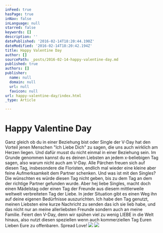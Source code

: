 ```yaml
---
inFeed: true
hasPage: true
inNav: false
inLanguage: null
starred: false
keywords: []
description: ''
datePublished: '2016-02-14T18:20:44.190Z'
dateModified: '2016-02-14T18:20:42.194Z'
title: Happy Valentine Day
author: []
sourcePath: _posts/2016-02-14-happy-valentine-day.md
published: true
authors: []
publisher:
  name: null
  domain: null
  url: null
  favicon: null
url: happy-valentine-day/index.html
_type: Article

---
```

# Happy Valentine Day

Ganz gleich ob du in einer Beziehung bist oder Single der V-Day hat den Vorteil jenen Menschen "Ich Liebe Dich" zu sagen, die uns auch wirklich am Herzen liegen. Und dafür musst du nicht einmal in einer Beziehung sein. Im Grunde genommen kannst du es deinen Liebsten an jedem x-beliebigen Tag sagen, also warum nicht auch am V-Day. Alle Pärchen freuen sich auf diesen Tag, insbesondere die Floristen, endlich mal wieder eine  kleine aber feine Aufmerksamkeit dem Partner schenken. Und was ist mit den Singles? Die wünschten es würde diesen Tag nicht geben, bis zu dem Tag an dem der richtige Partner gefunden wurde. Aber hej liebe Singles, macht doch einen Mädelstag oder einen Tag der Freunde aus diesem mittlerweile weltweit verbreiteten Tag der Liebe. In jeder Situation gibt es einen Weg ihn auf deine eigenen Bedürfnisse auszurichten. Ich habe den Tag genutzt, meinen Liebsten eine kurze Nachricht zu senden das ich sie lieb habe, und das nicht nur an meine allerliebsten Freunde sondern auch an meine Familie. Feiert den V-Day, denn wir spühen viel zu wenig LIEBE in die Welt hinaus, also nutzt diesen speziellen wenn auch kommerziellen Tag Euren Lieben Eure zu offenbaren. Spread Love! ![](https://the-grid-user-content.s3-us-west-2.amazonaws.com/cce58221-46ec-4981-aa8b-47b5daf31a56.jpg)
![](https://the-grid-user-content.s3-us-west-2.amazonaws.com/4b4202fc-efe4-458d-bec9-612cf7d42fa1.jpg)